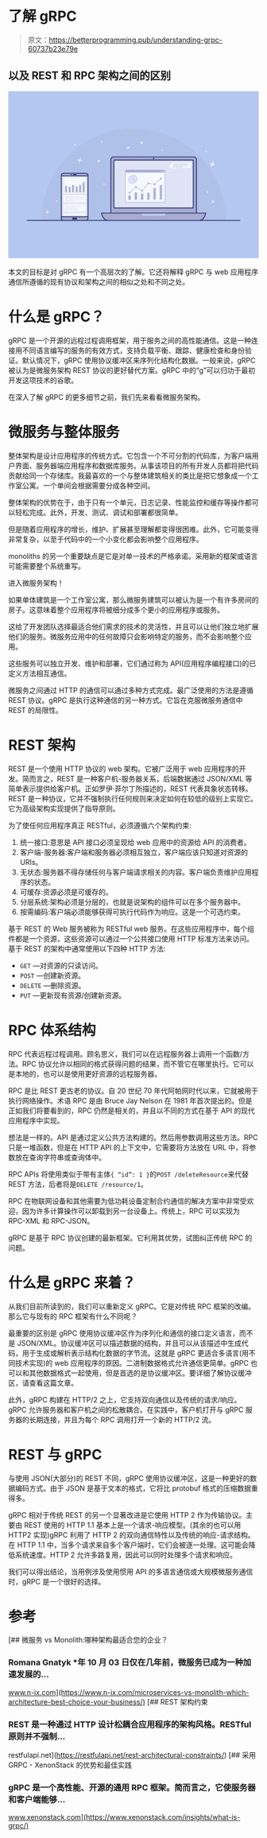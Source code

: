 # 了解 gRPC

> 原文：<https://betterprogramming.pub/understanding-grpc-60737b23e79e>

## 以及 REST 和 RPC 架构之间的区别

![](img/2616cf860e845258d2da012be6d9deff.png)

本文的目标是对 gRPC 有一个高层次的了解。它还将解释 gRPC 与 web 应用程序通信所遵循的现有协议和架构之间的相似之处和不同之处。

# **什么是 gRPC？**

gRPC 是一个开源的远程过程调用框架，用于服务之间的高性能通信。这是一种连接用不同语言编写的服务的有效方式，支持负载平衡、跟踪、健康检查和身份验证。默认情况下，gRPC 使用协议缓冲区来序列化结构化数据。一般来说，gRPC 被认为是微服务架构 REST 协议的更好替代方案。gRPC 中的“g”可以归功于最初开发这项技术的谷歌。

在深入了解 gRPC 的更多细节之前，我们先来看看微服务架构。

# 微服务与整体服务

整体架构是设计应用程序的传统方式。它包含一个不可分割的代码库，为客户端用户界面、服务器端应用程序和数据库服务。从事该项目的所有开发人员都将把代码贡献给同一个存储库。我最喜欢的一个与整体建筑相关的类比是把它想象成一个工作室公寓。一个单间会根据需要分成各种空间。

整体架构的优势在于，由于只有一个单元，日志记录、性能监控和缓存等操作都可以轻松完成。此外，开发、测试、调试和部署都很简单。

但是随着应用程序的增长，维护、扩展甚至理解都变得很困难。此外，它可能变得非常复杂，以至于代码中的一个小变化都会影响整个应用程序。

monoliths 的另一个重要缺点是它是对单一技术的严格承诺。采用新的框架或语言可能需要整个系统重写。

进入微服务架构！

如果单体建筑是一个工作室公寓，那么微服务建筑可以被认为是一个有许多房间的房子。这意味着整个应用程序将被细分成多个更小的应用程序或服务。

这给了开发团队选择最适合他们需求的技术的灵活性，并且可以让他们独立地扩展他们的服务。微服务应用中的任何故障只会影响特定的服务，而不会影响整个应用。

这些服务可以独立开发、维护和部署，它们通过称为 API(应用程序编程接口)的已定义方法相互通信。

微服务之间通过 HTTP 的通信可以通过多种方式完成。最广泛使用的方法是遵循 REST 协议。gRPC 是执行这种通信的另一种方式。它旨在克服微服务通信中 REST 的局限性。

# REST 架构

REST 是一个使用 HTTP 协议的 web 架构。它被广泛用于 web 应用程序的开发。简而言之，REST 是一种客户机-服务器关系，后端数据通过 JSON/XML 等简单表示提供给客户机。正如罗伊·菲尔丁所描述的，REST 代表具象状态转移。REST 是一种协议，它并不强制执行任何规则来决定如何在较低的级别上实现它。它为高级架构实现提供了指导原则。

为了使任何应用程序真正 RESTful，必须遵循六个架构约束:

1.  统一接口:意思是 API 接口必须呈现给 web 应用中的资源给 API 的消费者。
2.  客户端-服务器:客户端和服务器必须相互独立，客户端应该只知道对资源的 URIs。
3.  无状态:服务器不得存储任何与客户端请求相关的内容。客户端负责维护应用程序的状态。
4.  可缓存:资源必须是可缓存的。
5.  分层系统:架构必须是分层的，也就是说架构的组件可以在多个服务器中。
6.  按需编码:客户端必须能够获得可执行代码作为响应。这是一个可选约束。

基于 REST 的 Web 服务被称为 RESTful web 服务。在这些应用程序中，每个组件都是一个资源，这些资源可以通过一个公共接口使用 HTTP 标准方法来访问。基于 REST 的架构中通常使用以下四种 HTTP 方法:

*   `GET` —对资源的只读访问。
*   `POST` —创建新资源。
*   `DELETE` —删除资源。
*   `PUT` —更新现有资源/创建新资源。

# RPC 体系结构

RPC 代表远程过程调用。顾名思义，我们可以在远程服务器上调用一个函数/方法。RPC 协议允许以相同的格式获得问题的结果，而不管它在哪里执行。它可以是本地的，也可以是使用更好资源的远程服务器。

RPC 是比 REST 更古老的协议。自 20 世纪 70 年代阿帕网时代以来，它就被用于执行网络操作。术语 RPC 是由 Bruce Jay Nelson 在 1981 年首次提出的。但是正如我们将要看到的，RPC 仍然是相关的，并且以不同的方式在基于 API 的现代应用程序中实现。

想法是一样的。API 是通过定义公共方法构建的。然后用参数调用这些方法。RPC 只是一堆函数，但是在 HTTP API 的上下文中，它需要将方法放在 URL 中，将参数放在查询字符串或查询体中。

RPC APIs 将使用类似于带有主体`{ “id”: 1 }`的`POST /deleteResource`来代替 REST 方法，后者将是`DELETE /resource/1`。

RPC 在物联网设备和其他需要为低功耗设备定制合约通信的解决方案中非常受欢迎，因为许多计算操作可以卸载到另一台设备上。传统上，RPC 可以实现为 RPC-XML 和 RPC-JSON。

gRPC 是基于 RPC 协议创建的最新框架。它利用其优势，试图纠正传统 RPC 的问题。

# 什么是 gRPC 来着？

从我们目前所读到的，我们可以重新定义 gRPC。它是对传统 RPC 框架的改编。那么它与现有的 RPC 框架有什么不同呢？

最重要的区别是 gRPC 使用协议缓冲区作为序列化和通信的接口定义语言，而不是 JSON/XML。协议缓冲区可以描述数据的结构，并且可以从该描述中生成代码，用于生成或解析表示结构化数据的字节流。这就是 gRPC 更适合多语言(用不同技术实现)的 web 应用程序的原因。二进制数据格式允许通信更简单。gRPC 也可以和其他数据格式一起使用，但是首选的是协议缓冲区。要详细了解协议缓冲区，请查看这篇文章。

此外，gRPC 构建在 HTTP/2 之上，它支持双向通信以及传统的请求/响应。gRPC 允许服务器和客户机之间的松散耦合。在实践中，客户机打开与 gRPC 服务器的长期连接，并且为每个 RPC 调用打开一个新的 HTTP/2 流。

# REST 与 gRPC

与使用 JSON(大部分)的 REST 不同，gRPC 使用协议缓冲区，这是一种更好的数据编码方式。由于 JSON 是基于文本的格式，它将比 protobuf 格式的压缩数据重得多。

gRPC 相对于传统 REST 的另一个显著改进是它使用 HTTP 2 作为传输协议。主要由 REST 使用的 HTTP 1.1 基本上是一个请求-响应模型。(其余的也可以用 HTTP2 实现)gRPC 利用了 HTTP 2 的双向通信特性以及传统的响应-请求结构。在 HTTP 1.1 中，当多个请求来自多个客户端时，它们会被逐一处理。这可能会降低系统速度。HTTP 2 允许多路复用，因此可以同时处理多个请求和响应。

我们可以得出结论，当用例涉及使用惯用 API 的多语言通信或大规模微服务通信时，gRPC 是一个很好的选择。

# 参考

[](https://www.n-ix.com/microservices-vs-monolith-which-architecture-best-choice-your-business/) [## 微服务 vs Monolith:哪种架构最适合您的企业？

### Romana Gnatyk *年 10 月 03 日仅在几年前，微服务已成为一种加速发展的…

www.n-ix.com](https://www.n-ix.com/microservices-vs-monolith-which-architecture-best-choice-your-business/) [](https://restfulapi.net/rest-architectural-constraints/) [## REST 架构约束

### REST 是一种通过 HTTP 设计松耦合应用程序的架构风格。RESTful 原则并不强制…

restfulapi.net](https://restfulapi.net/rest-architectural-constraints/) [](https://www.xenonstack.com/insights/what-is-grpc/) [## 采用 GRPC - XenonStack 的优势和最佳实践

### gRPC 是一个高性能、开源的通用 RPC 框架。简而言之，它使服务器和客户端能够…

www.xenonstack.com](https://www.xenonstack.com/insights/what-is-grpc/)